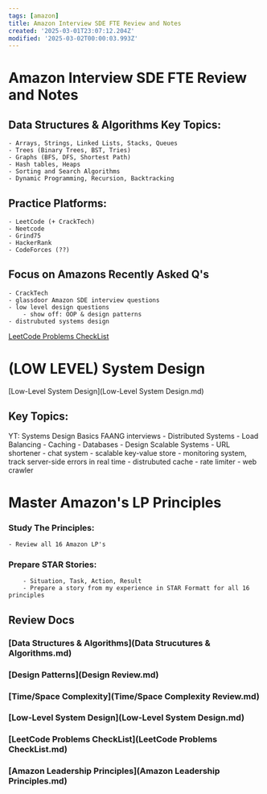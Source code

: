 ```yaml
---
tags: [amazon]
title: Amazon Interview SDE FTE Review and Notes
created: '2025-03-01T23:07:12.204Z'
modified: '2025-03-02T00:00:03.993Z'
---
```


# Amazon Interview SDE FTE Review and Notes
## Data Structures & Algorithms Key Topics:


	- Arrays, Strings, Linked Lists, Stacks, Queues
	- Trees (Binary Trees, BST, Tries)
	- Graphs (BFS, DFS, Shortest Path)
	- Hash tables, Heaps
	- Sorting and Search Algorithms 
	- Dynamic Programming, Recursion, Backtracking

Practice Platforms:
-
	- LeetCode (+ CrackTech)
	- Neetcode
	- Grind75
	- HackerRank
	- CodeForces (??)

 Focus on Amazons Recently Asked Q's
- 
	- CrackTech
	- glassdoor Amazon SDE interview questions
	- low level design questions
		- show off: OOP & design patterns
	- distrubuted systems design
[LeetCode Problems CheckList](leetcode-problems.md)

# (LOW LEVEL) System Design
[Low-Level System Design](Low-Level System Design.md)

Key Topics:
-
YT: Systems Design Basics FAANG interviews
		- Distributed Systems
			- Load Balancing 
			- Caching 
			- Databases
		- Design Scalable Systems 
			- URL shortener
			- chat system
			- scalable key-value store 
			- monitoring system, track server-side errors in real time
			- distrubuted cache
			- rate limiter
			- web crawler 


# Master Amazon's LP Principles 
 
### Study The Principles:
	- Review all 16 Amazon LP's
### Prepare STAR Stories: 
		- Situation, Task, Action, Result
		- Prepare a story from my experience in STAR Formatt for all 16 principles

## Review Docs
### [Data Structures & Algorithms](Data Strucutures & Algorithms.md)
### [Design Patterns](Design Review.md)
### [Time/Space Complexity](Time/Space Complexity Review.md) 
### [Low-Level System Design](Low-Level System Design.md)
### [LeetCode Problems CheckList](LeetCode Problems CheckList.md)
### [Amazon Leadership Principles](Amazon Leadership Principles.md)



